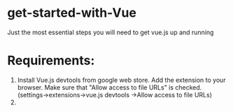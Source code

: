 # get-started-with-Vue
Just the most essential steps you will need to get vue.js up and running

# Requirements:
1) Install Vue.js devtools from google web store. Add the extension to your browser. Make sure that "Allow access to file URLs" is checked. (settings->extensions->vue.js devtools ->Allow access to file URLs)
2)
